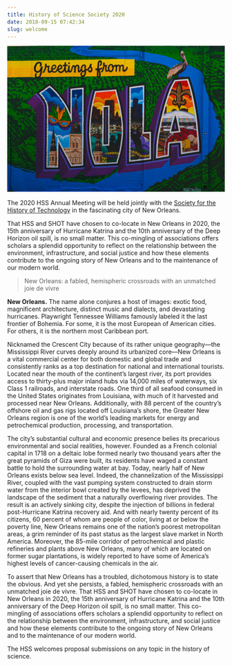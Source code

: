 ```yaml
---
title: History of Science Society 2020
date: 2018-09-15 07:42:34
slug: welcome
---
```

![Greetings from Nola graphic](./img/nola.jpg)

The 2020 HSS Annual Meeting will be held jointly with the <a href="https://historyoftechnology.org/" target="_blank" rel="noopener">Society for the History of Technology</a> in the fascinating city of New Orleans.

That HSS and SHOT have chosen to co-locate in New Orleans in 2020, the 15th anniversary of Hurricane Katrina and the 10th anniversary of the Deep Horizon oil spill, is no small matter. This co-mingling of associations offers scholars a splendid opportunity to reflect on the relationship between the environment, infrastructure, and social justice and how these elements contribute to the ongoing story of New Orleans and to the maintenance of our modern world.

<blockquote>New Orleans: a fabled, hemispheric crossroads with an unmatched joie de vivre</blockquote>

**New Orleans.** The name alone conjures a host of images: exotic food, magnificent architecture, distinct music and dialects, and devastating hurricanes. Playwright Tennessee Williams famously labeled it the last frontier of Bohemia. For some, it is the most European of American cities. For others, it is the northern most Caribbean port.

Nicknamed the Crescent City because of its rather unique geography—the Mississippi River curves deeply around its urbanized core—New Orleans is a vital commercial center for both domestic and global trade and consistently ranks as a top destination for national and international tourists. Located near the mouth of the continent’s largest river, its port provides access to thirty-plus major inland hubs via 14,000 miles of waterways, six Class 1 railroads, and interstate roads. One third of all seafood consumed in the United States originates from Louisiana, with much of it harvested and processed near New Orleans. Additionally, with 88 percent of the country’s offshore oil and gas rigs located off Louisiana’s shore, the Greater New Orleans region is one of the world’s leading markets for energy and petrochemical production, processing, and transportation.

The city’s substantial cultural and economic presence belies its precarious environmental and social realities, however. Founded as a French colonial capital in 1718 on a deltaic lobe formed nearly two thousand years after the great pyramids of Giza were built, its residents have waged a constant battle to hold the surrounding water at bay. Today, nearly half of New Orleans exists below sea level. Indeed, the channelization of the Mississippi River, coupled with the vast pumping system constructed to drain storm water from the interior bowl created by the levees, has deprived the landscape of the sediment that a naturally overflowing river provides. The result is an actively sinking city, despite the injection of billions in federal post-Hurricane Katrina recovery aid. And with nearly twenty percent of its citizens, 60 percent of whom are people of color, living at or below the poverty line, New Orleans remains one of the nation’s poorest metropolitan areas, a grim reminder of its past status as the largest slave market in North America. Moreover, the 85-mile corridor of petrochemical and plastic refineries and plants above New Orleans, many of which are located on former sugar plantations, is widely reported to have some of America’s highest levels of cancer-causing chemicals in the air.

To assert that New Orleans has a troubled, dichotomous history is to state the obvious. And yet she persists, a fabled, hemispheric crossroads with an unmatched joie de vivre. That HSS and SHOT have chosen to co-locate in New Orleans in 2020, the 15th anniversary of Hurricane Katrina and the 10th anniversary of the Deep Horizon oil spill, is no small matter. This co-mingling of associations offers scholars a splendid opportunity to reflect on the relationship between the environment, infrastructure, and social justice and how these elements contribute to the ongoing story of New Orleans and to the maintenance of our modern world.

The HSS welcomes proposal submissions on any topic in the history of science.

